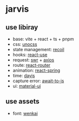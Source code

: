 # jarvis

## use libiray

- base: vite + react + ts + pnpm
- css: [unocss](https://github.com/unocss/unocss)
- state management: [recoil](https://github.com/facebookexperimental/Recoil)
- hooks: [react-use](https://github.com/streamich/react-use)
- request: [swr](https://github.com/vercel/swr) + [axios](https://github.com/axios/axios)
- route: [react-router](https://github.com/remix-run/react-router)
- animation: [react-spring](https://github.com/pmndrs/react-spring)
- time: [dayjs](https://github.com/iamkun/dayjs)
- capture error: [await-to-js](https://github.com/scopsy/await-to-js)
- ui: [material-ui](https://github.com/mui/material-ui)

## use assets

- font: [wenkai](https://github.com/lxgw/LxgwWenKai)
